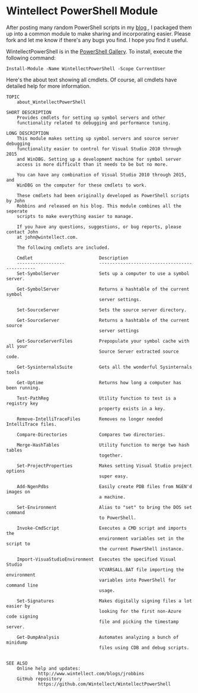 # Wintellect PowerShell Module #

After posting many random PowerShell scripts in my [blog ](http://www.wintellect.com/blogs/jrobbins), I packaged them up into a common module to make sharing and incorporating easier. Please fork and let me know if there's any bugs you find. I hope you find it useful.

WintellectPowerShell is in the [PowerShell Gallery](https://www.powershellgallery.com/packages/WintellectPowerShell/). To install, execute the following command:

	Install-Module -Name WintellectPowerShell -Scope CurrentUser

Here's the about text showing all cmdlets. Of course, all cmdlets have detailed help for more information.

	TOPIC
	    about_WintellectPowerShell
    
	SHORT DESCRIPTION
	    Provides cmdlets for setting up symbol servers and other 
	    functionality related to debugging and performance tuning.
	           
	LONG DESCRIPTION
	    This module makes setting up symbol servers and source server debugging 
	    functionality easier to control for Visual Studio 2010 through 2015 
	    and WinDBG. Setting up a development machine for symbol server 
		access is more difficult than it needs to be but no more.
	    
	    You can have any combination of Visual Studio 2010 through 2015, and
	    WinDBG on the computer for these cmdlets to work.
	    
	    These cmdlets had been originally developed as PowerShell scripts by John 
	    Robbins and released on his blog. This module combines all the seperate 
	    scripts to make everything easier to manage.
	    
	    If you have any questions, suggestions, or bug reports, please contact John 
	    at john@wintellect.com.
	                 
	    The following cmdlets are included.
	
	    Cmdlet                         Description
	    ------------------             ----------------------------------------------
	    Set-SymbolServer               Sets up a computer to use a symbol server.
	        
	    Get-SymbolServer               Returns a hashtable of the current symbol 
	                                   server settings.
	
	    Set-SourceServer               Sets the source server directory.
	
	    Get-SourceServer               Returns a hashtable of the current source 
	                                   server settings
	        
	    Get-SourceServerFiles          Prepopulate your symbol cache with all your
	                                   Source Server extracted source code.
	                
	    Get-SysinternalsSuite          Gets all the wonderful Sysinternals tools
	        
	    Get-Uptime                     Returns how long a computer has been running.
	        
	    Test-PathReg                   Utility function to test is a registry key 
	                                   property exists in a key.
	
	    Remove-IntelliTraceFiles       Removes no longer needed IntelliTrace files.
	
	    Compare-Directories            Compares two directories.
	
	    Merge-HashTables               Utility function to merge two hash tables 
	                                   together.
	
	    Set-ProjectProperties          Makes setting Visual Studio project options 
	                                   super easy.
	
	    Add-NgenPdbs                   Easily create PDB files from NGEN'd images on 
	                                   a machine.
	
	    Set-Environment                Alias to "set" to bring the DOS set command 
	                                   to PowerShell.
	
	    Invoke-CmdScript               Executes a CMD script and imports the 
	                                   environment variables set in the script to 
	                                   the current PowerShell instance.
	
	    Import-VisuaStudioEnvironment  Executes the specified Visual Studio 
	                                   VCVARSALL.BAT file importing the environment
	                                   variables into PowerShell for command line
	                                   usage.

    	Set-Signatures                 Makes digitally signing files a lot easier by
                                   	   looking for the first non-Azure code signing 
                                       file and picking the timestamp server.

        Get-DumpAnalysis               Automates analyzing a bunch of minidump  
                                       files using CDB and debug scripts.

	
	SEE ALSO
	    Online help and updates: 
	            http://www.wintellect.com/blogs/jrobbins
	    GitHub repository      : 
	            https://github.com/Wintellect/WintellectPowerShell